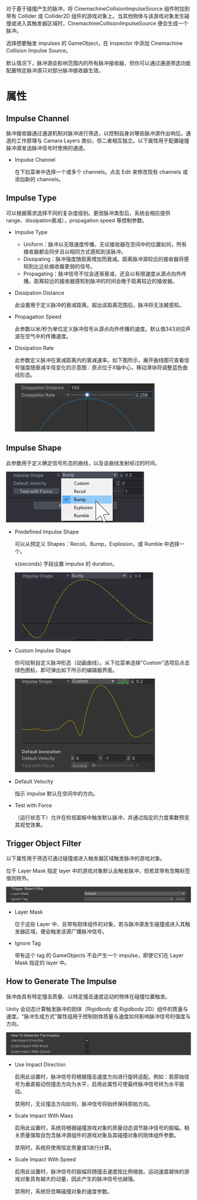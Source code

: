 对于基于碰撞产生的脉冲，将 CinemachineCollisionImpulseSource 组件附加到带有 Collider 或 Collider2D 组件的游戏对象上。当其他物体与该游戏对象发生碰撞或进入其触发器区域时，CinemachineCollisionImpulseSource 便会生成一个脉冲。

选择想要触发 impulses 的 GameObject，在 Inspector 中添加 Cinemachine Collision Impulse Source。

默认情况下，脉冲源会影响范围内的所有脉冲接收器，但你可以通过通道筛选功能配置特定脉冲源只对部分脉冲接收器生效。

# 属性

## Impulse Channel

脉冲接收器通过通道机制对脉冲进行筛选，以控制自身对哪些脉冲源作出响应。通道的工作原理与 Camara Layers 类似，但二者相互独立。以下属性用于配置碰撞脉冲源发送脉冲信号时使用的通道。

- Impulse Channel

  在下拉菜单中选择一个或多个 channels。点击 Edit 来修改现有 channels 或添加新的 channels。

## Impulse Type

可以根据需求选择不同的复杂度级别。更改脉冲类型后，系统会相应提供 range、dissipation衰减），propagation speed 等控制参数。

- Impulse Type

  - Uniform：脉冲以无限速度传播，无论接收器在空间中的位置如何，所有接收器都会同步且以相同方式感知到该脉冲。
  - Dissipating：脉冲强度随距离增加而衰减。距离脉冲源较远的接收器将感知到比近处接收器更弱的信号。
  - Propagating：脉冲信号不仅会逐渐衰减，还会以有限速度从源点向外传播。距离较远的接收器感知到脉冲的时间会晚于距离较近的接收器。

- Dissipation Distance

  此设置用于定义脉冲的衰减距离。超出该距离范围后，脉冲将无法被感知。

- Propagation Speed

  此参数以米/秒为单位定义脉冲信号从源点向外传播的速度。默认值343对应声波在空气中的传播速度。

- Dissipation Rate

  此参数定义脉冲在衰减距离内的衰减速率。如下图所示，展开曲线图可查看信号强度随衰减半径变化的示意图：原点位于X轴中心，移动滑块将调整蓝色曲线形态。

  ![DissipationRate](../../Images/DissipationRate.png)

## Impulse Shape

此参数用于定义确定信号形态的曲线，以及该曲线发射经过的时间。

![ImpulseShape](../../Images/ImpulseShape.png)

- Predefined Impulse Shape

  可以从预定义 Shapes：Recoil，Bump，Explosion，或 Rumble 中选择一个。

  s(seconds) 字段设置 impulse 的 duration。

  ![ImpulsePicture](../../Images/ImpulsePicture.png)

- Custom Impulse Shape

  你可绘制自定义脉冲形态（动画曲线）。从下拉菜单选择"Custom"选项后点击绿色图标，即可弹出如下所示的编辑器界面。

  ![ImpulseShapeCustom](../../Images/ImpulseShapeCustom.png)

- Default Velocity

  指示 impulse 默认在空间中的方向。

- Test with Force

  （运行状态下）允许在检视面板中触发默认脉冲，并通过指定的力度乘数预览其视觉效果。

## Trigger Object Filter

以下属性用于筛选可通过碰撞或进入触发器区域触发脉冲的游戏对象。

位于 Layer Mask 指定 layer 中的游戏对象默认会触发脉冲，但若其带有忽略标签值则除外。

![TriggerObjectFilter](../../Images/TriggerObjectFilter.png)

- Layer Mask

  位于这些 Layer 中、且带有刚体组件的对象，若与脉冲源发生碰撞或进入其触发器区域，便会触发该源广播脉冲信号。

- Ignore Tag

  带有这个 tag 的 GameObjects 不会产生一个 impulse，即使它们在 Layer Mask 指定的 layer 中。

## How to Generate The Impulse

脉冲由具有特定撞击质量、以特定撞击速度运动的物体在碰撞位置触发。

Unity 会动态计算触发脉冲的刚体（Rigidbody 或 Rigidbody 2D）组件的质量与速度。"脉冲生成方式"属性组用于控制刚体质量与速度如何影响脉冲信号的强度与方向。

![GenerateImpulse](../../Images/GenerateImpulse.png)

- Use Impact Direction

  启用此设置时，脉冲信号将根据撞击速度方向进行旋转适配。例如：若原始信号为垂直振动但撞击方向为水平，启用此属性可使最终脉冲信号转为水平振动。

  禁用时，无论撞击方向如何，脉冲信号将始终保持原始方向。

- Scale Impact With Mass

  启用此设置时，系统将根据碰撞游戏对象的质量动态调节脉冲信号的振幅。相关质量值取自包含脉冲源组件的游戏对象及其碰撞对象的刚体组件参数。

  禁用时，系统将使用恒定质量值1进行计算。

- Scale Impact With Speed

  启用此设置时，脉冲信号的振幅将随撞击速度按比例缩放。运动速度越快的游戏对象具有越大的动量，因此产生的脉冲信号也越强。

  禁用时，系统将忽略碰撞对象的速度参数。